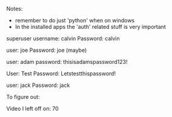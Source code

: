 Notes:

- remember to do just 'python' when on windows
- In the installed apps the 'auth' related stuff is very important

superuser username: calvin
Password: calvin

user: joe
Password: joe (maybe)

user: adam
password: thisisadamspassword123!

User: Test
Password: Letstestthispassword!

user: jack
Password: jack

To figure out:

Video I left off on: 70

